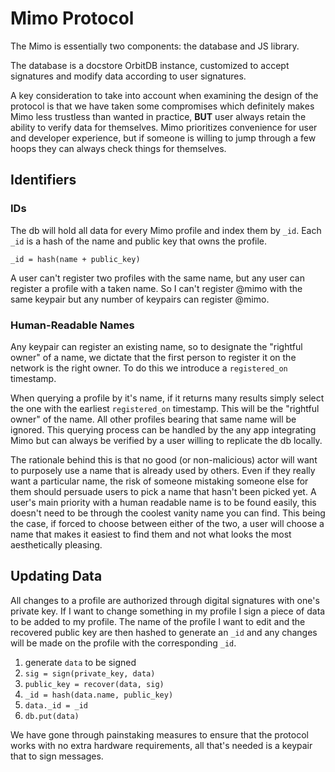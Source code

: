 # Mimo Protocol

The Mimo is essentially two components: the database and JS library.

The database is a docstore OrbitDB instance, customized to accept signatures and modify data according to user signatures.

A key consideration to take into account when examining the design of the protocol is that we have taken some compromises which definitely makes Mimo less trustless than wanted in practice, **BUT** user always retain the ability to verify data for themselves. Mimo prioritizes convenience for user and developer experience, but if someone is willing to jump through a few hoops they can always check things for themselves.

## Identifiers

### IDs
The db will hold all data for every Mimo profile and index them by `_id`. Each `_id` is a hash of the name and public key that owns the profile.

`_id = hash(name + public_key)`

A user can't register two profiles with the same name, but any user can register a profile with a taken name. So I can't register @mimo with the same keypair but any number of keypairs can register @mimo.

### Human-Readable Names
Any keypair can register an existing name, so to designate the "rightful owner" of a name, we dictate that the first person to register it on the network is the right owner. To do this we introduce a `registered_on` timestamp.

When querying a profile by it's name, if it returns many results simply select the one with the earliest `registered_on` timestamp. This will be the "rightful owner" of the name. All other profiles bearing that same name will be ignored. This querying process can be handled by the any app integrating Mimo but can always be verified by a user willing to replicate the db locally.

The rationale behind this is that no good (or non-malicious) actor will want to purposely use a name that is already used by others. Even if they really want a particular name, the risk of someone mistaking someone else for them should persuade users to pick a name that hasn't been picked yet. A user's main priority with a human readable name is to be found easily, this doesn't need to be through the coolest vanity name you can find. This being the case, if forced to choose between either of the two, a user will choose a name that makes it easiest to find them and not what looks the most aesthetically pleasing.

## Updating Data
All changes to a profile are authorized through digital signatures with one's private key. If I want to change something in my profile I sign a piece of data to be added to my profile. The name of the profile I want to edit and the recovered public key are then hashed to generate an `_id` and any changes will be made on the profile with the corresponding `_id`.

1. generate `data` to be signed
2. `sig = sign(private_key, data)`
3. `public_key = recover(data, sig)`
4. `_id = hash(data.name, public_key)`
5. `data._id = _id`
6. `db.put(data)`

We have gone through painstaking measures to ensure that the protocol works with no extra hardware requirements, all that's needed is a keypair that to sign messages.
